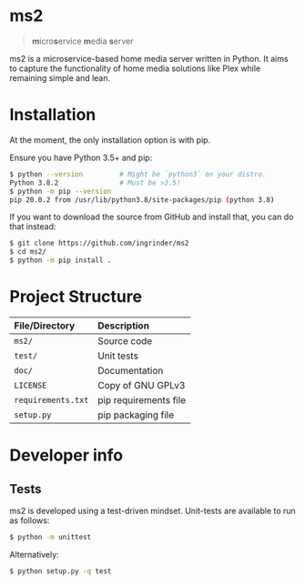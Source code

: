 # ms2
> **m**icro**s**ervice **m**edia **s**erver

ms2 is a microservice-based home media server written in Python. It aims to capture the functionality of home media solutions like Plex while remaining simple and lean.

# Installation
At the moment, the only installation option is with pip.
<!--
Either opt for [install via package](#installation-via-package) or [install via pip](#installation-via-pip). If you're not sure which to use, go with the pip install.

## Installation via package
Currently no package builds are available, and [installation via pip](#installation-via-pip) is the only option.


## Installation via pip
-->
Ensure you have Python 3.5+ and pip:

```bash
$ python --version         # Might be `python3` on your distro.
Python 3.8.2               # Must be >3.5!
$ python -m pip --version
pip 20.0.2 from /usr/lib/python3.8/site-packages/pip (python 3.8)
```
<!-- Will uncomment when PyPI builds are available.
Install from PyPI:

```bash
$ python -m pip install ms2
```
-->

If you want to download the source from GitHub and install that, you can do that instead:
```bash
$ git clone https://github.com/ingrinder/ms2
$ cd ms2/
$ python -m pip install .
```


# Project Structure
| File/Directory     | Description            |
|:-------------------|:-----------------------|
| `ms2/`             | Source code            |
| `test/`            | Unit tests             |
| `doc/`             | Documentation          |
| `LICENSE`          | Copy of GNU GPLv3      |
| `requirements.txt` | pip requirements file  |
| `setup.py`         | pip packaging file     |



# Developer info
## Tests
ms2 is developed using a test-driven mindset. Unit-tests are available to run as follows:
```bash
$ python -m unittest
```
Alternatively:
```bash
$ python setup.py -q test
```

<!-- Will write contribution guidelines later.
# Contribution
Contribution guidelines are detailed elsewhere.
-->
